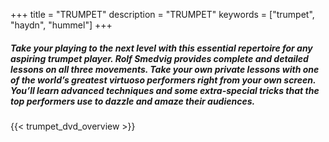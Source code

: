 +++
title = "TRUMPET"
description = "TRUMPET"
keywords = ["trumpet", "haydn", "hummel"]
+++

##### Take your playing to the next level with this essential repertoire for any aspiring trumpet player. Rolf Smedvig provides complete and detailed lessons on all three movements. Take your own private lessons with one of the world’s greatest virtuoso performers right from your own screen. You’ll learn advanced techniques and some extra-special tricks that the top performers use to dazzle and amaze their audiences.

{{< trumpet_dvd_overview >}}
